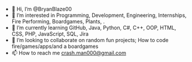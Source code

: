 - 👋 Hi, I’m @BryanBlaze00
- 👀 I’m interested in Programming, Development, Engineering, Internships, Fire Performing, Boardgames, Plants, .
- 🌱 I’m currently learning GitHub, Java, Python, C#, C++, OOP, HTML, CSS, PHP, JavaScript, SQL, Jira
- 💞️ I’m looking to collaborate on random fun projects; How to code fire/games/apps/and a boardgames
- 📫 How to reach me crash.man000@gmail.com

<!---
BryanBlaze00/BryanBlaze00 is a ✨ special ✨ repository because its `README.md` (this file) appears on your GitHub profile.
You can click the Preview link to take a look at your changes.
--->
